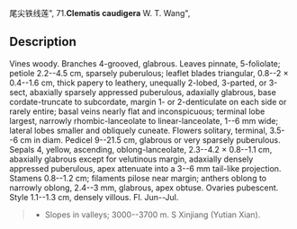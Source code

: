 尾尖铁线莲",
71.**Clematis caudigera** W. T. Wang",

## Description
Vines woody. Branches 4-grooved, glabrous. Leaves pinnate, 5-foliolate; petiole 2.2--4.5 cm, sparsely puberulous; leaflet blades triangular, 0.8--2 × 0.4--1.6 cm, thick papery to leathery, unequally 2-lobed, 3-parted, or 3-sect, abaxially sparsely appressed puberulous, adaxially glabrous, base cordate-truncate to subcordate, margin 1- or 2-denticulate on each side or rarely entire; basal veins nearly flat and inconspicuous; terminal lobe largest, narrowly rhombic-lanceolate to linear-lanceolate, 1--6 mm wide; lateral lobes smaller and obliquely cuneate. Flowers solitary, terminal, 3.5--6 cm in diam. Pedicel 9--21.5 cm, glabrous or very sparsely puberulous. Sepals 4, yellow, ascending, oblong-lanceolate, 2.3--4.2 × 0.8--1.1 cm, abaxially glabrous except for velutinous margin, adaxially densely appressed puberulous, apex attenuate into a 3--6 mm tail-like projection. Stamens 0.8--1.2 cm; filaments pilose near margin; anthers oblong to narrowly oblong, 2.4--3 mm, glabrous, apex obtuse. Ovaries pubescent. Style 1.1--1.3 cm, densely villous. Fl. Jun--Jul.

> * Slopes in valleys; 3000--3700 m. S Xinjiang (Yutian Xian).
